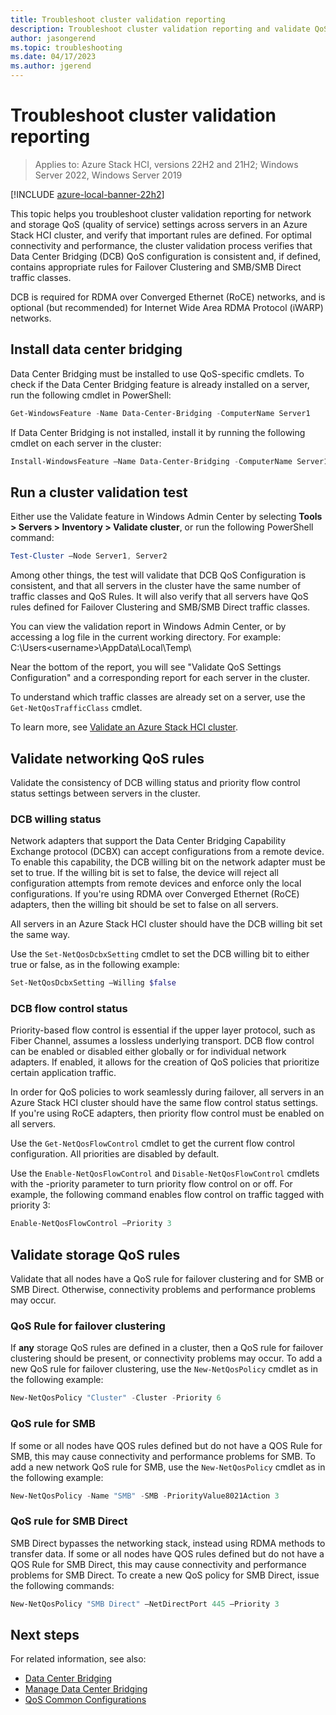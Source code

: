 ```yaml
---
title: Troubleshoot cluster validation reporting
description: Troubleshoot cluster validation reporting and validate QoS settings configuration for Azure Stack HCI clusters
author: jasongerend
ms.topic: troubleshooting
ms.date: 04/17/2023
ms.author: jgerend
---
```


# Troubleshoot cluster validation reporting

> Applies to: Azure Stack HCI, versions 22H2 and 21H2; Windows Server 2022, Windows Server 2019

[!INCLUDE [azure-local-banner-22h2](../includes/azure-local-banner-22h2.md)]

This topic helps you troubleshoot cluster validation reporting for network and storage QoS (quality of service) settings across servers in an Azure Stack HCI cluster, and verify that important rules are defined. For optimal connectivity and performance, the cluster validation process verifies that Data Center Bridging (DCB) QoS configuration is consistent and, if defined, contains appropriate rules for Failover Clustering and SMB/SMB Direct traffic classes.

DCB is required for RDMA over Converged Ethernet (RoCE) networks, and is optional (but recommended) for Internet Wide Area RDMA Protocol (iWARP) networks.

## Install data center bridging

Data Center Bridging must be installed to use QoS-specific cmdlets. To check if the Data Center Bridging feature is already installed on a server, run the following cmdlet in PowerShell:

```PowerShell
Get-WindowsFeature -Name Data-Center-Bridging -ComputerName Server1
```

If Data Center Bridging is not installed, install it by running the following cmdlet on each server in the cluster:

```PowerShell
Install-WindowsFeature –Name Data-Center-Bridging -ComputerName Server1
```

## Run a cluster validation test

Either use the Validate feature in Windows Admin Center by selecting **Tools > Servers > Inventory > Validate cluster**, or run the following PowerShell command:

```PowerShell
Test-Cluster –Node Server1, Server2
```

Among other things, the test will validate that DCB QoS Configuration is consistent, and that all servers in the cluster have the same number of traffic classes and QoS Rules. It will also verify that all servers have QoS rules defined for Failover Clustering and SMB/SMB Direct traffic classes.

You can view the validation report in Windows Admin Center, or by accessing a log file in the current working directory. For example: C:\Users\<username>\AppData\Local\Temp\

Near the bottom of the report, you will see "Validate QoS Settings Configuration" and a corresponding report for each server in the cluster.

To understand which traffic classes are already set on a server, use the `Get-NetQosTrafficClass` cmdlet.

To learn more, see [Validate an Azure Stack HCI cluster](../deploy/validate.md).

## Validate networking QoS rules

Validate the consistency of DCB willing status and priority flow control status settings between servers in the cluster.

### DCB willing status

Network adapters that support the Data Center Bridging Capability Exchange protocol (DCBX) can accept configurations from a remote device. To enable this capability, the DCB willing bit on the network adapter must be set to true. If the willing bit is set to false, the device will reject all configuration attempts from remote devices and enforce only the local configurations. If you're using RDMA over Converged Ethernet (RoCE) adapters, then the willing bit should be set to false on all servers.

All servers in an Azure Stack HCI cluster should have the DCB willing bit set the same way.

Use the `Set-NetQosDcbxSetting` cmdlet to set the DCB willing bit to either true or false, as in the following example:

```PowerShell
Set-NetQosDcbxSetting –Willing $false
```

### DCB flow control status

Priority-based flow control is essential if the upper layer protocol, such as Fiber Channel, assumes a lossless underlying transport. DCB flow control can be enabled or disabled either globally or for individual network adapters. If enabled, it allows for the creation of QoS policies that prioritize certain application traffic.

In order for QoS policies to work seamlessly during failover, all servers in an Azure Stack HCI cluster should have the same flow control status settings. If you're using RoCE adapters, then priority flow control must be enabled on all servers.

Use the `Get-NetQosFlowControl` cmdlet to get the current flow control configuration. All priorities are disabled by default.

Use the `Enable-NetQosFlowControl` and `Disable-NetQosFlowControl` cmdlets with the -priority parameter to turn priority flow control on or off. For example, the following command enables flow control on traffic tagged with priority 3:

```PowerShell
Enable-NetQosFlowControl –Priority 3
```

## Validate storage QoS rules

Validate that all nodes have a QoS rule for failover clustering and for SMB or SMB Direct. Otherwise, connectivity problems and performance problems may occur.

### QoS Rule for failover clustering

If **any** storage QoS rules are defined in a cluster, then a QoS rule for failover clustering should be present, or connectivity problems may occur. To add a new QoS rule for failover clustering, use the `New-NetQosPolicy` cmdlet as in the following example:

```PowerShell
New-NetQosPolicy "Cluster" -Cluster -Priority 6
```

### QoS rule for SMB

If some or all nodes have QOS rules defined but do not have a QOS Rule for SMB, this may cause connectivity and performance problems for SMB. To add a new network QoS rule for SMB, use the `New-NetQosPolicy` cmdlet as in the following example:

```PowerShell
New-NetQosPolicy -Name "SMB" -SMB -PriorityValue8021Action 3
```

### QoS rule for SMB Direct

SMB Direct bypasses the networking stack, instead using RDMA methods to transfer data. If some or all nodes have QOS rules defined but do not have a QOS Rule for SMB Direct, this may cause connectivity and performance problems for SMB Direct. To create a new QoS policy for SMB Direct, issue the following commands:

```PowerShell
New-NetQosPolicy "SMB Direct" –NetDirectPort 445 –Priority 3
```

## Next steps

For related information, see also:

- [Data Center Bridging](/windows-server/networking/technologies/dcb/dcb-top)
- [Manage Data Center Bridging](/windows-server/networking/technologies/dcb/dcb-manage)
- [QoS Common Configurations](/previous-versions/windows/it-pro/windows-server-2012-r2-and-2012/jj735302(v=ws.11))